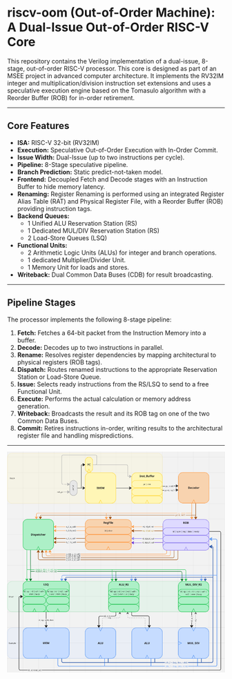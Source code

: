 # riscv-oom (Out-of-Order Machine):  A Dual-Issue Out-of-Order RISC-V Core

This repository contains the Verilog implementation of a dual-issue, 8-stage, out-of-order RISC-V processor. This core is designed as part of an MSEE project in advanced computer architecture. It implements the RV32IM integer and multiplication/division instruction set extensions and uses a speculative execution engine based on the Tomasulo algorithm with a Reorder Buffer (ROB) for in-order retirement.

***

## Core Features

* **ISA:** RISC-V 32-bit (RV32IM)
* **Execution:** Speculative Out-of-Order Execution with In-Order Commit.
* **Issue Width:** Dual-Issue (up to two instructions per cycle).
* **Pipeline:** 8-Stage speculative pipeline.
* **Branch Prediction:** Static predict-not-taken model.
* **Frontend:** Decoupled Fetch and Decode stages with an Instruction Buffer to hide memory latency.
* **Renaming:** Register Renaming is performed using an integrated Register Alias Table (RAT) and Physical Register File, with a Reorder Buffer (ROB) providing instruction tags.
* **Backend Queues:**
    * 1 Unified ALU Reservation Station (RS)
    * 1 Dedicated MUL/DIV Reservation Station (RS)
    * 2 Load-Store Queues (LSQ)
* **Functional Units:**
    * 2 Arithmetic Logic Units (ALUs) for integer and branch operations.
    * 1 dedicated Multiplier/Divider Unit.
    * 1 Memory Unit for loads and stores.
* **Writeback:** Dual Common Data Buses (CDB) for result broadcasting.

***

## Pipeline Stages

The processor implements the following 8-stage pipeline:

1.  **Fetch:** Fetches a 64-bit packet from the Instruction Memory into a buffer.
2.  **Decode:** Decodes up to two instructions in parallel.
3.  **Rename:** Resolves register dependencies by mapping architectural to physical registers (ROB tags).
4.  **Dispatch:** Routes renamed instructions to the appropriate Reservation Station or Load-Store Queue.
5.  **Issue:** Selects ready instructions from the RS/LSQ to send to a free Functional Unit.
6.  **Execute:** Performs the actual calculation or memory address generation.
7.  **Writeback:** Broadcasts the result and its ROB tag on one of the two Common Data Buses.
8.  **Commit:** Retires instructions in-order, writing results to the architectural register file and handling mispredictions.

***

![Core Block Diagram](./docs/imgs/block_diagram.png)
